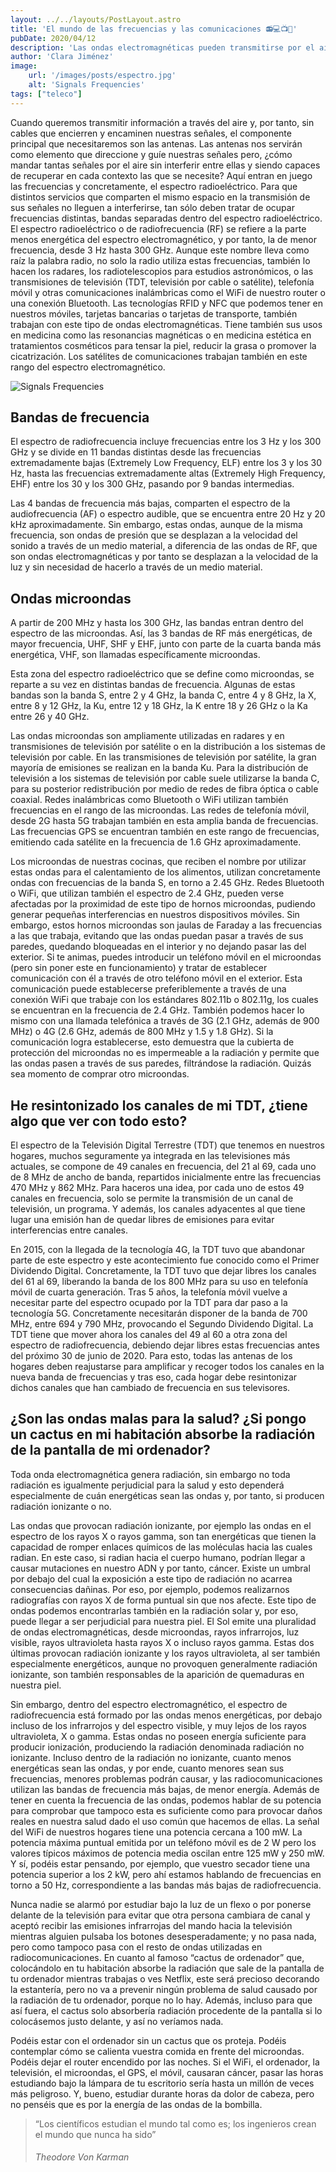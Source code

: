 ```yaml
---
layout: ../../layouts/PostLayout.astro
title: 'El mundo de las frecuencias y las comunicaciones 📻💻️📺📱'
pubDate: 2020/04/12
description: 'Las ondas electromagnéticas pueden transmitirse por el aire sin llegar a interferirse entre ellas, ¿cómo es posible?'
author: 'Clara Jiménez'
image:
    url: '/images/posts/espectro.jpg' 
    alt: 'Signals Frequencies'
tags: ["teleco"]
---
```

Cuando queremos transmitir información a través del aire y, por tanto, sin cables que encierren y encaminen nuestras señales, el componente principal que necesitaremos son las antenas. Las antenas nos servirán como elemento que direccione y guíe nuestras señales pero, ¿cómo mandar tantas señales por el aire sin interferir entre ellas y siendo capaces de recuperar en cada contexto las que se necesite? Aquí entran en juego las frecuencias y concretamente, el espectro radioeléctrico. Para que distintos servicios que comparten el mismo espacio en la transmisión de sus señales no lleguen a interferirse, tan sólo deben tratar de ocupar frecuencias distintas, bandas separadas dentro del espectro radioeléctrico. El espectro radioeléctrico o de radiofrecuencia (RF) se refiere a la parte menos energética del espectro electromagnético, y por tanto, la de menor frecuencia, desde 3 Hz hasta 300 GHz. Aunque este nombre lleva como raíz la palabra radio, no solo la radio utiliza estas frecuencias, también lo hacen los radares, los radiotelescopios para estudios astronómicos, o las transmisiones de televisión (TDT, televisión por cable o satélite), telefonía móvil y otras comunicaciones inalámbricas como el WiFi de nuestro router o una conexión Bluetooth. Las tecnologías RFID y NFC que podemos tener en nuestros móviles, tarjetas bancarias o tarjetas de transporte, también trabajan con este tipo de ondas electromagnéticas. Tiene también sus usos en medicina como las resonancias magnéticas o en medicina estética en tratamientos cosméticos para tensar la piel, reducir la grasa o promover la cicatrización. Los satélites de comunicaciones trabajan también en este rango del espectro electromagnético.

![Signals Frequencies](/images/posts/espectro.jpg)

Bandas de frecuencia
--------------------

El espectro de radiofrecuencia incluye frecuencias entre los 3 Hz y los 300 GHz y se divide en 11 bandas distintas desde las frecuencias extremadamente bajas (Extremely Low Frequency, ELF) entre los 3 y los 30 Hz, hasta las frecuencias extremadamente altas (Extremely High Frequency, EHF) entre los 30 y los 300 GHz, pasando por 9 bandas intermedias.

Las 4 bandas de frecuencia más bajas, comparten el espectro de la audiofrecuencia (AF) o espectro audible, que se encuentra entre 20 Hz y 20 kHz aproximadamente. Sin embargo, estas ondas, aunque de la misma frecuencia, son ondas de presión que se desplazan a la velocidad del sonido a través de un medio material, a diferencia de las ondas de RF, que son ondas electromagnéticas y por tanto se desplazan a la velocidad de la luz y sin necesidad de hacerlo a través de un medio material.

Ondas microondas
----------------

A partir de 200 MHz y hasta los 300 GHz, las bandas entran dentro del espectro de las microondas. Así, las 3 bandas de RF más energéticas, de mayor frecuencia, UHF, SHF y EHF, junto con parte de la cuarta banda más energética, VHF, son llamadas específicamente microondas.

Esta zona del espectro radioeléctrico que se define como microondas, se reparte a su vez en distintas bandas de frecuencia. Algunas de estas bandas son la banda S, entre 2 y 4 GHz, la banda C, entre 4 y 8 GHz, la X, entre 8 y 12 GHz, la Ku, entre 12 y 18 GHz, la K entre 18 y 26 GHz o la Ka entre 26 y 40 GHz.

Las ondas microondas son ampliamente utilizadas en radares y en transmisiones de televisión por satélite o en la distribución a los sistemas de televisión por cable. En las transmisiones de televisión por satélite, la gran mayoría de emisiones se realizan en la banda Ku. Para la distribución de televisión a los sistemas de televisión por cable suele utilizarse la banda C, para su posterior redistribución por medio de redes de fibra óptica o cable coaxial. Redes inalámbricas como Bluetooth o WiFi utilizan también frecuencias en el rango de las microondas. Las redes de telefonía móvil, desde 2G hasta 5G trabajan también en esta amplia banda de frecuencias. Las frecuencias GPS se encuentran también en este rango de frecuencias, emitiendo cada satélite en la frecuencia de 1.6 GHz aproximadamente.

Los microondas de nuestras cocinas, que reciben el nombre por utilizar estas ondas para el calentamiento de los alimentos, utilizan concretamente ondas con frecuencias de la banda S, en torno a 2.45 GHz. Redes Bluetooth o WiFi, que utilizan también el espectro de 2.4 GHz, pueden verse afectadas por la proximidad de este tipo de hornos microondas, pudiendo generar pequeñas interferencias en nuestros dispositivos móviles. Sin embargo, estos hornos microondas son jaulas de Faraday a las frecuencias a las que trabaja, evitando que las ondas puedan pasar a través de sus paredes, quedando bloqueadas en el interior y no dejando pasar las del exterior. Si te animas, puedes introducir un teléfono móvil en el microondas (pero sin poner este en funcionamiento) y tratar de establecer comunicación con él a través de otro teléfono móvil en el exterior. Esta comunicación puede establecerse preferiblemente a través de una conexión WiFi que trabaje con los estándares 802.11b o 802.11g, los cuales se encuentran en la frecuencia de 2.4 GHz. También podemos hacer lo mismo con una llamada telefónica a través de 3G (2.1 GHz, además de 900 MHz) o 4G (2.6 GHz, además de 800 MHz y 1.5 y 1.8 GHz). Si la comunicación logra establecerse, esto demuestra que la cubierta de protección del microondas no es impermeable a la radiación y permite que las ondas pasen a través de sus paredes, filtrándose la radiación. Quizás sea momento de comprar otro microondas.

He resintonizado los canales de mi TDT, ¿tiene algo que ver con todo esto?
--------------------------------------------------------------------------

El espectro de la Televisión Digital Terrestre (TDT) que tenemos en nuestros hogares, muchos seguramente ya integrada en las televisiones más actuales, se compone de 49 canales en frecuencia, del 21 al 69, cada uno de 8 MHz de ancho de banda, repartidos inicialmente entre las frecuencias 470 MHz y 862 MHz. Para haceros una idea, por cada uno de estos 49 canales en frecuencia, solo se permite la transmisión de un canal de televisión, un programa. Y además, los canales adyacentes al que tiene lugar una emisión han de quedar libres de emisiones para evitar interferencias entre canales.

En 2015, con la llegada de la tecnología 4G, la TDT tuvo que abandonar parte de este espectro y este acontecimiento fue conocido como el Primer Dividendo Digital. Concretamente, la TDT tuvo que dejar libres los canales del 61 al 69, liberando la banda de los 800 MHz para su uso en telefonía móvil de cuarta generación. Tras 5 años, la telefonía móvil vuelve a necesitar parte del espectro ocupado por la TDT para dar paso a la tecnología 5G. Concretamente necesitarán disponer de la banda de 700 MHz, entre 694 y 790 MHz, provocando el Segundo Dividendo Digital. La TDT tiene que mover ahora los canales del 49 al 60 a otra zona del espectro de radiofrecuencia, debiendo dejar libres estas frecuencias antes del próximo 30 de junio de 2020. Para esto, todas las antenas de los hogares deben reajustarse para amplificar y recoger todos los canales en la nueva banda de frecuencias y tras eso, cada hogar debe resintonizar dichos canales que han cambiado de frecuencia en sus televisores.

¿Son las ondas malas para la salud? ¿Si pongo un cactus en mi habitación absorbe la radiación de la pantalla de mi ordenador?
-----------------------------------------------------------------------------------------------------------------------------

Toda onda electromagnética genera radiación, sin embargo no toda radiación es igualmente perjudicial para la salud y esto dependerá especialmente de cuán energéticas sean las ondas y, por tanto, si producen radiación ionizante o no.

Las ondas que provocan radiación ionizante, por ejemplo las ondas en el espectro de los rayos X o rayos gamma, son tan energéticas que tienen la capacidad de romper enlaces químicos de las moléculas hacia las cuales radian. En este caso, si radian hacia el cuerpo humano, podrían llegar a causar mutaciones en nuestro ADN y por tanto, cáncer. Existe un umbral por debajo del cual la exposición a este tipo de radiación no acarrea consecuencias dañinas. Por eso, por ejemplo, podemos realizarnos radiografías con rayos X de forma puntual sin que nos afecte. Este tipo de ondas podemos encontrarlas también en la radiación solar y, por eso, puede llegar a ser perjudicial para nuestra piel. El Sol emite una pluralidad de ondas electromagnéticas, desde microondas, rayos infrarrojos, luz visible, rayos ultravioleta hasta rayos X o incluso rayos gamma. Estas dos últimas provocan radiación ionizante y los rayos ultravioleta, al ser también especialmente energéticos, aunque no provoquen generalmente radiación ionizante, son también responsables de la aparición de quemaduras en nuestra piel.

Sin embargo, dentro del espectro electromagnético, el espectro de radiofrecuencia está formado por las ondas menos energéticas, por debajo incluso de los infrarrojos y del espectro visible, y muy lejos de los rayos ultravioleta, X o gamma. Estas ondas no poseen energía suficiente para producir ionización, produciendo la radiación denominada radiación no ionizante. Incluso dentro de la radiación no ionizante, cuanto menos energéticas sean las ondas, y por ende, cuanto menores sean sus frecuencias, menores problemas podrán causar, y las radiocomunicaciones utilizan las bandas de frecuencia más bajas, de menor energía. Además de tener en cuenta la frecuencia de las ondas, podemos hablar de su potencia para comprobar que tampoco esta es suficiente como para provocar daños reales en nuestra salud dado el uso común que hacemos de ellas. La señal del WiFi de nuestros hogares tiene una potencia cercana a 100 mW. La potencia máxima puntual emitida por un teléfono móvil es de 2 W pero los valores típicos máximos de potencia media oscilan entre 125 mW y 250 mW. Y sí, podéis estar pensando, por ejemplo, que vuestro secador tiene una potencia superior a los 2 kW, pero ahí estamos hablando de frecuencias en torno a 50 Hz, correspondiente a las bandas más bajas de radiofrecuencia.

Nunca nadie se alarmó por estudiar bajo la luz de un flexo o por ponerse delante de la televisión para evitar que otra persona cambiara de canal y aceptó recibir las emisiones infrarrojas del mando hacia la televisión mientras alguien pulsaba los botones desesperadamente; y no pasa nada, pero como tampoco pasa con el resto de ondas utilizadas en radiocomunicaciones. En cuanto al famoso “cactus de ordenador” que, colocándolo en tu habitación absorbe la radiación que sale de la pantalla de tu ordenador mientras trabajas o ves Netflix, este será precioso decorando la estantería, pero no va a prevenir ningún problema de salud causado por la radiación de tu ordenador, porque no lo hay. Además, incluso para que así fuera, el cactus solo absorbería radiación procedente de la pantalla si lo colocásemos justo delante, y así no veríamos nada.

Podéis estar con el ordenador sin un cactus que os proteja. Podéis contemplar cómo se calienta vuestra comida en frente del microondas. Podéis dejar el router encendido por las noches. Si el WiFi, el ordenador, la televisión, el microondas, el GPS, el móvil, causaran cáncer, pasar las horas estudiando bajo la lámpara de tu escritorio sería hasta un millón de veces más peligroso. Y, bueno, estudiar durante horas da dolor de cabeza, pero no penséis que es por la energía de las ondas de la bombilla.

> “Los científicos estudian el mundo tal como es; los ingenieros crean el mundo que nunca ha sido”
>
> ###### Theodore Von Karman